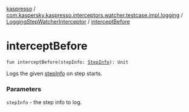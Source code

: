 [kaspresso](../../index.md) / [com.kaspersky.kaspresso.interceptors.watcher.testcase.impl.logging](../index.md) / [LoggingStepWatcherInterceptor](index.md) / [interceptBefore](./intercept-before.md)

# interceptBefore

`fun interceptBefore(stepInfo: `[`StepInfo`](../../com.kaspersky.kaspresso.testcases.models.info/-step-info/index.md)`): Unit`

Logs the given [stepInfo](intercept-before.md#com.kaspersky.kaspresso.interceptors.watcher.testcase.impl.logging.LoggingStepWatcherInterceptor$interceptBefore(com.kaspersky.kaspresso.testcases.models.info.StepInfo)/stepInfo) on step starts.

### Parameters

`stepInfo` - the step info to log.